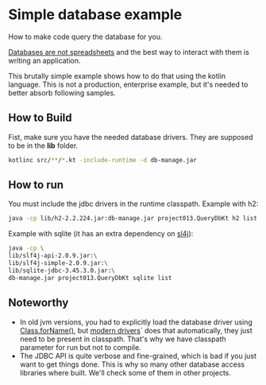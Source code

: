 # Simple database example

How to make code query the database for you.

[Databases are not spreadsheets][dans] and the best way to interact with them is
writing an application.

This brutally simple example shows how to do that using the kotlin language.
This is not a production, enterprise example, but it's needed to better absorb
following samples.

## How to Build

Fist, make sure you have the needed database drivers. They are supposed to be in
the **lib** folder.

```bash
kotlinc src/**/*.kt -include-runtime -d db-manage.jar
```

## How to run

You must include the jdbc drivers in the runtime classpath. Example with h2:

```bash
java -cp lib/h2-2.2.224.jar:db-manage.jar project013.QueryDbKt h2 list
```

Example with sqlite (it has an extra dependency on [sl4j][sl4j]):

```bash
java -cp \
lib/slf4j-api-2.0.9.jar:\
lib/slf4j-simple-2.0.9.jar:\
lib/sqlite-jdbc-3.45.3.0.jar:\
db-manage.jar project013.QueryDbKt sqlite list
```

## Noteworthy

- In old jvm versions, you had to explicitly load the database driver using
  [Class.forName()][forName], but [modern drivers][jdbc4]` does that
  automatically, they just need to be present in classpath. That's why we have
  classpath parameter for run but not to compile.
- The JDBC API is quite verbose and fine-grained, which is bad if you just want
  to get things done. This is why so many other database access libraries where
  built. We'll check some of them in other projects.

[dans]: https://spreadsheetplanet.com/database-vs-spreadsheet/
[forName]: https://docs.oracle.com/javase/8/docs/api/java/lang/Class.html#forName-java.lang.String-
[jdbc4]: https://docs.oracle.com/javase/8/docs/api/java/sql/DriverManager.html
[sl4j]: https://www.slf4j.org/
